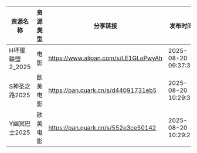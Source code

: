 | 资源名称        | 资源类型 | 分享链接                                 | 发布时间                |
| ----------- | ---- | ------------------------------------ | ------------------- |
| H坏蛋联盟2_2025 | 电影   | https://www.alipan.com/s/LE1GLoPwyAh | 2025-08-20 09:37:31 |
| S神圣之路2025   | 欧美电影 | https://pan.quark.cn/s/d44091731eb5  | 2025-08-20 10:29:38 |
| Y幽冥巴士2025   | 欧美电影 | https://pan.quark.cn/s/552e3ce50142  | 2025-08-20 10:29:29 |
